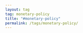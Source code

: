 ```yaml
---
layout: tag
tag: monetary-policy
title: "#monetary-policy"
permalink: /tags/monetary-policy/
---
```

